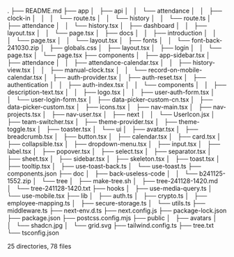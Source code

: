 .
├── README.md
├── app
│   ├── api
│   │   └── attendance
│   │       ├── clock-in
│   │       │   └── route.ts
│   │       └── history
│   │           └── route.ts
│   ├── attendance
│   │   └── history.tsx
│   ├── dashboard
│   │   ├── layout.tsx
│   │   └── page.tsx
│   ├── docs
│   │   ├── introduction
│   │   │   └── page.tsx
│   │   └── layout.tsx
│   ├── fonts
│   │   └── font-back-241030.zip
│   ├── globals.css
│   ├── layout.tsx
│   ├── login
│   │   └── page.tsx
│   └── page.tsx
├── components
│   ├── app-sidebar.tsx
│   ├── attendance
│   │   ├── attendance-calendar.tsx
│   │   ├── history-view.tsx
│   │   ├── manual-clock.tsx
│   │   └── record-on-mobile-calendar.tsx
│   ├── auth-provider.tsx
│   ├── auth-reset.tsx
│   ├── authentication
│   │   ├── auth-index.tsx
│   │   └── components
│   │       ├── description-text.tsx
│   │       ├── logo.tsx
│   │       ├── user-auth-form.tsx
│   │       └── user-login-form.tsx
│   ├── data-picker-custom-cn.tsx
│   ├── data-picker-custom.tsx
│   ├── icons.tsx
│   ├── nav-main.tsx
│   ├── nav-projects.tsx
│   ├── nav-user.tsx
│   ├── next
│   │   └── UserIcon.jsx
│   ├── team-switcher.tsx
│   ├── theme-provider.tsx
│   ├── theme-toggle.tsx
│   ├── toaster.tsx
│   └── ui
│       ├── avatar.tsx
│       ├── breadcrumb.tsx
│       ├── button.tsx
│       ├── calendar.tsx
│       ├── card.tsx
│       ├── collapsible.tsx
│       ├── dropdown-menu.tsx
│       ├── input.tsx
│       ├── label.tsx
│       ├── popover.tsx
│       ├── select.tsx
│       ├── separator.tsx
│       ├── sheet.tsx
│       ├── sidebar.tsx
│       ├── skeleton.tsx
│       ├── toast.tsx
│       ├── tooltip.tsx
│       ├── use-toast-back.ts
│       └── use-toast.ts
├── components.json
├── doc
│   ├── back-useless-code
│   │   └── b241125-1552.zip
│   └── tree
│       ├── make-tree.sh
│       ├── tree-241128-1420.md
│       └── tree-241128-1420.txt
├── hooks
│   ├── use-media-query.ts
│   └── use-mobile.tsx
├── lib
│   ├── auth.ts
│   ├── crypto.ts
│   ├── employee-mapping.ts
│   ├── secure-storage.ts
│   └── utils.ts
├── middleware.ts
├── next-env.d.ts
├── next.config.js
├── package-lock.json
├── package.json
├── postcss.config.mjs
├── public
│   ├── avatars
│   │   └── shadcn.jpg
│   └── grid.svg
├── tailwind.config.ts
├── tree.txt
└── tsconfig.json

25 directories, 78 files
